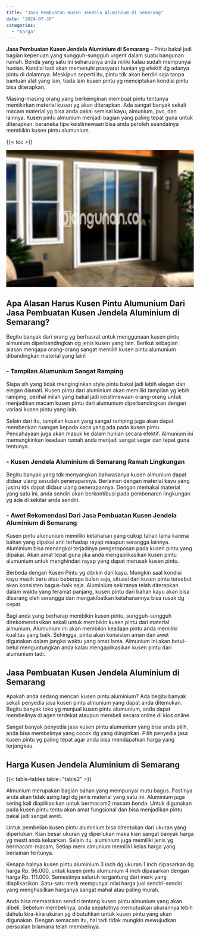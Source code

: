 ```yaml
---
title: "Jasa Pembuatan Kusen Jendela Aluminium di Semarang"
date: "2024-07-30"
categories: 
  - "harga"
---
```


**Jasa Pembuatan Kusen Jendela Aluminium di Semarang** – Pintu bakal jadi bagian keperluan yang sungguh-sungguh urgent dalam suatu bangunan rumah. Benda yang satu ini seharusnya anda miliki kalau sudah mempunyai hunian. Kondisi tadi akan memenuhi prasyarat hunian yg efektif dg adanya pintu di dalamnya. Meskipun seperti itu, pintu tdk akan berdiri saja tanpa bantuan alat yang lain, tiada lain kusen pintu yg menciptakan kondisi pintu bisa diterapkan.

Masing-masing orang yang berkeinginan membuat pintu tentunya memikirkan material kusen yg akan diterapkan. Ada sangat banyak sekali macam material yg bisa anda pakai semisal kayu, almunium, pvc, dan lainnya. Kusen pintu almunium menjadi bagian yang paling tepat guna untuk diterapkan. beraneka tipe keistimewaan bisa anda peroleh seandainya membikin kusen pintu alumunium.

{{< toc >}}

![Jasa Pembuatan Kusen Jendela Aluminium di Semarang](/images/harga-kusen-jendela-alumunium-30.png)

## Apa Alasan Harus Kusen Pintu Alumunium Dari Jasa Pembuatan Kusen Jendela Aluminium di Semarang?

Begitu banyak dari orang yg berhasrat untuk menggunaan kusen pintu almunium diperbandingkan dg jenis kusen yang lain. Berikut sebagian alasan mengapa orang-orang sangat memilih kusen pintu alumunium dibandingkan material yang lain!

### \- Tampilan Alumunium Sangat Ramping

Siapa sih yang tidak menginginkan style pintu bakal jadi lebih elegan dan elegan diamati. Kusen pintu dari aluminium akan memiliki tampilan yg lebih ramping, perihal inilah yang bakal jadi keistimewaan orang-orang untuk menjadikan macam kusen pintu dari alumunium diperbandingkan dengan variasi kusen pintu yang lain.

Selain dari itu, tampilan kusen yang sangat ramping juga akan dapat memberikan ruangan kepada kaca yang ada pada kusen pintu. Pencahayaan juga akan masuk ke dalam hunian secara efektif. Almunium ini memungkinkan keadaan rumah anda menjadi sangat segar dan tepat guna tentunya.

### \- Kusen Jendela Aluminium di Semarang Ramah Lingkungan

Begitu banyak yang tdk menyangkan bahwasanya kusen almunium dapat didaur ulang sesudah penerapannya. Berlainan dengan material kayu yang justru tdk dapat didaur ulang penerapannya. Dengan memakai material yang satu ini, anda sendiri akan berkontibusi pada pembenaran lingkungan yg ada di sekitar anda sendiri.

### \- Awet Rekomendasi Dari Jasa Pembuatan Kusen Jendela Aluminium di Semarang

Kusen pintu alumunium memiliki ketahanan yang cukup tahan lama karena bahan yang dipakai anti terhadap rayap maupun serangga lainnya. Aluminium bisa menangkal terjadinya pengeroposan pada kusen pintu yang dipakai. Akan amat tepat guna jika anda mengaplikasikan kusen pintu alumunium untuk menghindari rayap yang dapat merusak kusen pintu.

Berbeda dengan Kusen Pintu yg dibikin dari kayu. Mungkin saat kondisi kayu masih baru atau beberapa bulan saja, situasi dari kusen pintu tersebut akan konsisten bagus-baik saja. Aluminium sekiranya telah diterapkan dalam waktu yang teramat panjang, kusen pintu dari bahan kayu akan bisa diserang oleh serangga dan mengakibatkan ketahanannya bisa rusak dg cepat.

Bagi anda yang berharap membikin kusen pintu, sungguh-sungguh direkomendasikan sekali untuk membikin kusen pintu dari material almunium. Alumunium ini akan membikin keadaan pintu anda memiliki kualitas yang baik. Sehingga, pintu akan konsisten aman dan awet digunakan dalam jangka waktu yang amat lama. Almunium ini akan betul-betul menguntungkan anda kalau mengaplikasikan kusen pintu dari alumunium tadi.

## Jasa Pembuatan Kusen Jendela Aluminium di Semarang

Apakah anda sedang mencari kusen pintu aluminium? Ada begitu banyak sekali penyedia jasa kusen pintu almunium yang dapat anda ditemukan. Begitu banyak toko yg menjual kusen pintu alumunium, anda dapat membelinya di agen terdekat ataupun membeli secara online di kios online.

Sangat banyak penyedia jasa kusen pintu alumunium yang bisa anda pilih, anda bisa membelinya yang cocok dg yang diinginkan. Pilih penyedia jasa kusen pintu yg paling tepat agar anda bisa mendapatkan harga yang terjangkau.

## Harga Kusen Jendela Aluminium di Semarang

{{< table-tables table="table2" >}}

Almunium merupakan bagian bahan yang mempunyai mutu bagus. Pastinya anda akan tidak asing lagi dg jenis material yang satu ini. Aluminium juga sering kali diaplikasikan untuk bermacam2 macam benda. Untuk digunakan pada kusen pintu tentu akan amat fungsional dan bisa menjadikan pintu bakal jadi sangat awet.

Untuk pembelian kusen pintu aluminium bisa ditentukan dari ukuran yang diperlukan. Kian besar ukuran yg diperlukan maka kian sangat banyak harga yg mesti anda keluarkan. Selain itu, aluminium juga memiliki jenis yg bermacam-macam, Setiap merk almunium memiliki kelas harga yang berlainan tentunya.

Kenapa halnya kusen pintu aluminium 3 inch dg ukuran 1 inch dipasarkan dg harga Rp. 96.000, untuk kusen pintu alumunium 4 inch dipasarkan dengan harga Rp. 111.000. Semestinya seluruh tergantung dari merk yang diaplikasikan. Satu-satu merk mempunyai nilai harga jual sendiri-sendiri yang menghasilkan harganya sangat mahal atau paling murah.

Anda bisa memastikan sendiri tentang kusen pintu almunium yang akan dibeli. Sebelum membelinya, anda sepatutnya memutuskan ukurannya lebih dahulu kira-kira ukuran yg dibutuhkan untuk kusen pintu yang akan digunakan. Dengan semacam itu, hal tadi tidak mungkin mewujudkan persoalan bilamana telah membelinya.
